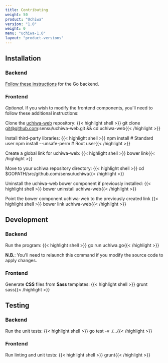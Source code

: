 ```yaml
---
title: Contributing
weight: 50
product: "Uchiwa"
version: "1.0"
weight: 0
menu: "uchiwa-1.0"
layout: "product-versions"
---
```


## Installation

### Backend
[Follow these instructions][1]
for the Go backend.

### Frontend
*Optional*. If you wish to modify the frontend components, you'll need to follow
these additional instructions:

Clone the [uchiwa-web](https://github.com/sensu/uchiwa-web) repository:
{{< highlight shell >}}
git clone git@github.com:sensu/uchiwa-web.git && cd uchiwa-web{{< /highlight >}}

Install third-party libraries:
{{< highlight shell >}}
npm install # Standard user
npm install --unsafe-perm # Root user{{< /highlight >}}

Create a global link for uchiwa-web:
{{< highlight shell >}}
bower link{{< /highlight >}}

Move to your uchiwa repository directory:
{{< highlight shell >}}
cd $GOPATH/src/github.com/sensu/uchiwa{{< /highlight >}}

Uninstall the uchiwa-web bower component if previously installed:
{{< highlight shell >}}
bower uninstall uchiwa-web{{< /highlight >}}

Point the bower component uchiwa-web to the previously created link
{{< highlight shell >}}
bower link uchiwa-web{{< /highlight >}}

## Development

### Backend
Run the program:
{{< highlight shell >}}
go run uchiwa.go{{< /highlight >}}

**N.B.**: You'll need to relaunch this command if you modify the source code
to apply changes.

### Frontend
Generate **CSS** files from **Sass** templates:
{{< highlight shell >}}
grunt sass{{< /highlight >}}

## Testing

### Backend
Run the unit tests:
{{< highlight shell >}}
go test -v ./...{{< /highlight >}}

### Frontend
Run linting and unit tests:
{{< highlight shell >}}
grunt{{< /highlight >}}

[1]: ../getting-started/installation/#from-source
